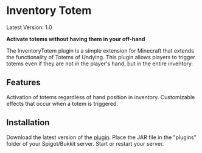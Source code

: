 # Inventory Totem

Latest Version: 1.0

**Activate totems without having them in your off-hand**

The InventoryTotem plugin is a simple extension for Minecraft that extends the functionality
of Totems of Undying. This plugin allows players to trigger totems even if
they are not in the player's hand, but in the entire inventory.

Features
--------
Activation of totems regardless of hand position in inventory.
Customizable effects that occur when a totem is triggered.

Installation
--------
Download the latest version of the [plugin](https://github.com/DungeonHD/inventorytotems/releases).
Place the JAR file in the "plugins" folder of your Spigot/Bukkit server.
Start or restart your server.
